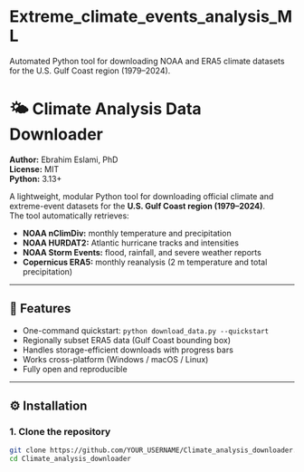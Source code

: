 # Extreme_climate_events_analysis_ML
Automated Python tool for downloading NOAA and ERA5 climate datasets for the U.S. Gulf Coast region (1979–2024).
# 🌤️ Climate Analysis Data Downloader

**Author:** Ebrahim Eslami, PhD  
**License:** MIT  
**Python:** 3.13+

A lightweight, modular Python tool for downloading official climate and extreme-event datasets
for the **U.S. Gulf Coast region (1979–2024)**.  
The tool automatically retrieves:

- **NOAA nClimDiv:** monthly temperature and precipitation
- **NOAA HURDAT2:** Atlantic hurricane tracks and intensities
- **NOAA Storm Events:** flood, rainfall, and severe weather reports
- **Copernicus ERA5:** monthly reanalysis (2 m temperature and total precipitation)

---

## 🧩 Features
- One-command quickstart: `python download_data.py --quickstart`
- Regionally subset ERA5 data (Gulf Coast bounding box)
- Handles storage-efficient downloads with progress bars
- Works cross-platform (Windows / macOS / Linux)
- Fully open and reproducible

---

## ⚙️ Installation

### 1. Clone the repository
```bash
git clone https://github.com/YOUR_USERNAME/Climate_analysis_downloader.git
cd Climate_analysis_downloader

